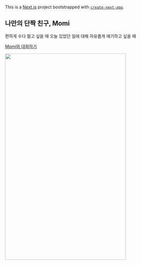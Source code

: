 This is a [Next.js](https://nextjs.org) project bootstrapped with [`create-next-app`](https://nextjs.org/docs/app/api-reference/cli/create-next-app).

## 나만의 단짝 친구, Momi

편하게 수다 떨고 싶을 때
오늘 있었던 일에 대해 자유롭게 얘기하고 싶을 때

[Momi와 대화하기](https://ai-friend-chat.vercel.app/)

<img src="https://github.com/user-attachments/assets/bced4536-e4ca-46cb-aade-cb89798105e0"  width="400" height="680"/>

<!-- ![모미](https://github.com/user-attachments/assets/bced4536-e4ca-46cb-aade-cb89798105e0) -->
